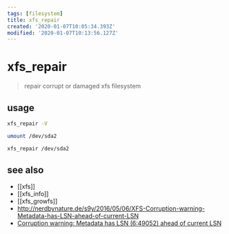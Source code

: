 ```yaml
---
tags: [filesystem]
title: xfs_repair
created: '2020-01-07T10:05:34.393Z'
modified: '2020-01-07T10:13:56.127Z'
---
```


# xfs_repair

> repair corrupt or damaged xfs filesystem

## usage
```sh
xfs_repair -V

umount /dev/sda2

xfs_repair /dev/sda2
```
## see also
- [[xfs]]
- [[xfs_info]]
- [[xfs_growfs]]
- http://nerdbynature.de/s9y/2016/05/06/XFS-Corruption-warning-Metadata-has-LSN-ahead-of-current-LSN
- [Corruption warning: Metadata has LSN (6:49052) ahead of current LSN](https://microdevsys.com/wp/corruption-warning-metadata-has-lsn-649052-ahead-of-current-lsn-649006-please-unmount-and-run-xfs_repair-v4-3-to-resolve/)
